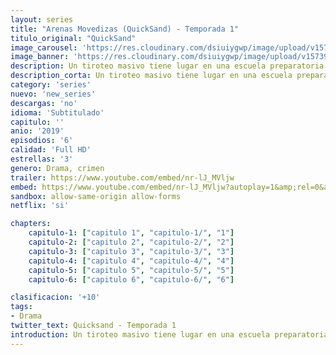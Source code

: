 ```yaml
---
layout: series
title: "Arenas Movedizas (QuickSand) - Temporada 1"
titulo_original: "QuickSand"
image_carousel: 'https://res.cloudinary.com/dsiuiygwp/image/upload/v1573953411/QUICKSAND-min_pg0zux.jpg'
image_banner: 'https://res.cloudinary.com/dsiuiygwp/image/upload/v1573953413/215500-min_ohwdrz.jpg'
description: Un tiroteo masivo tiene lugar en una escuela preparatoria del barrio más rico de Estocolmo, Djursholm. Una estudiante normal de secundaria, Maja Norberg, se encuentra en juicio por asesinato. Cuando se revelan los acontecimientos de ese trágico día, también salen a la luz detalles privados sobre su relación con Sebastian Fagerman y con su familia disfuncional
description_corta: Un tiroteo masivo tiene lugar en una escuela preparatoria del barrio más rico de Estocolmo, Djursholm. Una estudiante normal de secundaria, Maja Norberg, se encuentra en...
category: 'series'
nuevo: 'new_series'
descargas: 'no'
idioma: 'Subtitulado'
capitulo: ''
anio: '2019'
episodios: '6'
calidad: 'Full HD'
estrellas: '3'
genero: Drama, crimen
trailer: https://www.youtube.com/embed/nr-lJ_MVljw
embed: https://www.youtube.com/embed/nr-lJ_MVljw?autoplay=1&amp;rel=0&amp;hd=1&border=0&wmode=opaque&enablejsapi=1&modestbranding=1&controls=1&showinfo=0
sandbox: allow-same-origin allow-forms 
netflix: 'si'

chapters:
    capitulo-1: ["capitulo 1", "capitulo-1/", "1"]
    capitulo-2: ["capitulo 2", "capitulo-2/", "2"]
    capitulo-3: ["capitulo 3", "capitulo-3/", "3"]
    capitulo-4: ["capitulo 4", "capitulo-4/", "4"]
    capitulo-5: ["capitulo 5", "capitulo-5/", "5"]
    capitulo-6: ["capitulo 6", "capitulo-6/", "6"]

clasificacion: '+10'
tags:
- Drama
twitter_text: Quicksand - Temporada 1
introduction: Un tiroteo masivo tiene lugar en una escuela preparatoria del barrio más rico de Estocolmo, Djursholm. Una estudiante normal de secundaria, Maja Norberg, se encuentra en...
---
```












